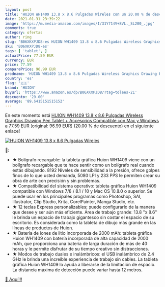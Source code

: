 ```yaml
---
layout: post
title: 'HUION WH1409 13.8 x 8.6 Pulgadas Wireles con un 20.00 % de descuento'
date: 2021-01-31 23:39:22
image: 'https://m.media-amazon.com/images/I/31Y714V+8VL._SL200_.jpg'
comments: true
category: ofertas
author: ring
slug: 'B06XKXPJD8-es HUION WH1409 13.8 x 8.6 Pulgadas Wireless Graphics Drawing...'
sku: 'B06XKXPJD8-es'
tags: [ 'tablet', ]
actualPrice: 77.59 EUR
currency: EUR
price: 77.59
comparePrice: 96.99 EUR
prodname: 'HUION WH1409 13.8 x 8.6 Pulgadas Wireless Graphics Drawing Pen Tablet + Accesorios  Compatible con Mac y Windows'
country: 'es'
flag: '🇪🇸'
brand: 'HUION'
buyurl: 'https://www.amazon.es/dp/B06XKXPJD8/?tag=tolees-21'
descuento: '20.00'
average: '89.6415151515152'
---
```


En este momento está [HUION WH1409 13.8 x 8.6 Pulgadas Wireless Graphics Drawing Pen Tablet + Accesorios  Compatible con Mac y Windows](https://www.amazon.es/dp/B06XKXPJD8/?tag=tolees-21) a 77.59 EUR (original: 96.99 EUR) (20.00 %  de descuento) en el siguiente enlace!

[![HUION WH1409 13.8 x 8.6 Pulgadas Wireles](https://m.media-amazon.com/images/I/31Y714V+8VL._SL200_.jpg)](https://www.amazon.es/dp/B06XKXPJD8/?tag=tolees-21)

🔎:

- ★ Bolígrafo recargable: la tableta gráfica Huion WH1409 viene con un bolígrafo recargable que te hace sentir como un bolígrafo real cuando estás dibujando. 8192 Niveles de sensibilidad a la presión, ofrece golpes finos de lo que usted demanda, 5080 LPI y 233 PPS le permiten crear su obra de arte con precisión y sin problemas.
- ★ Compatibilidad del sistema operativo: tableta gráfica Huion WH1409 compatible con Windows 7/8 / 8.1 / 10 y Mac OS 10.8.0 o superior. Se puede usar en los principales programas como Photoshop, SAI, Illustrator, Clip Studio, Krita, CorelPainter, Manga Studio, etc.
- ★ 12 teclas Express personalizables: puede configurarlo de la manera que desee y ser aún más eficiente. Área de trabajo grande: 13.8 "x 8.6" le brinda un espacio de trabajo gigantesco sin costar el espacio de su escritorio. Es considerada como la tableta de dibujo más grande en las líneas de productos de Huion.
- ★ Batería de iones de litio incorporada de 2000 mAh: tableta gráfica Huion WH1409 con batería incorporada de alta capacidad de 2000 mAh, que proporciona una batería de larga duración de más de 40 horas y le permite disfrutar de su tiempo creativo sin distracciones.
- ★ Modos de trabajo duales e inalámbricos: el USB inalámbrico de 2.4 GHz le brinda una increíble experiencia de trabajo sin cables. La tableta gráfica Huion WH1409 lo ayuda a liberarse de la limitación de espacio. La distancia máxima de detección puede variar hasta 12 metros.

[🛒 Aquí!!!](https://www.amazon.es/dp/B06XKXPJD8/?tag=tolees-21)

